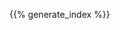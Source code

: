 <!--
.. title: utility
.. slug: index
.. date: 2019-08-22 20:27:52 UTC+02:00
.. description: C++ utilities (schemas, cheatsheets etc)
.. author: Xeverous
.. index_path: .
.. pretty_url: False
-->

{{% generate_index %}}
